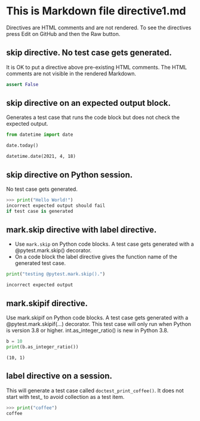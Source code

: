 # This is Markdown file directive1.md

Directives are HTML comments and are not rendered.
To see the directives press Edit on GitHub and then
the Raw button.

## skip directive. No test case gets generated.
It is OK to put a directive above pre-existing HTML comments.
The HTML comments are not visible
in the rendered Markdown.

<!--phmdoctest-skip-->
<!-- OK if there is more than one HTML comment here -->
<!-- OK if there is a HTML comment here -->
```python
assert False
```

## skip directive on an expected output block.
Generates a test case that runs the code block but does
not check the expected output.
```python
from datetime import date

date.today()
```

<!--phmdoctest-skip-->
```
datetime.date(2021, 4, 18)
```

## skip directive on Python session.

No test case gets generated.
<!--phmdoctest-skip-->
```py
>>> print("Hello World!")
incorrect expected output should fail
if test case is generated
```

## mark.skip directive with label directive.
- Use `mark.skip` on Python code blocks.
  A test case gets generated with a @pytest.mark.skip()
  decorator.
- On a code block the label directive gives the
  function name of the generated test case.

<!--phmdoctest-mark.skip-->
<!--phmdoctest-label test_mark_skip-->
```python
print("testing @pytest.mark.skip().")
```
```
incorrect expected output
```

## mark.skipif directive.

Use mark.skipif on Python code blocks.
A test case gets generated with a @pytest.mark.skipif(...)
decorator.  This test case will only run when Python
is version 3.8 or higher. int.as_integer_ratio() is new in
Python 3.8.

<!--phmdoctest-label test_i_ratio-->
<!--phmdoctest-mark.skipif<3.8-->
```python
b = 10
print(b.as_integer_ratio())
```
```
(10, 1)
```

## label directive on a session. 
This will generate a test case called `doctest_print_coffee()`. 
It does not start with test_ to avoid collection as a test item.
<!--phmdoctest-label doctest_print_coffee-->
```py
>>> print("coffee")
coffee
```
